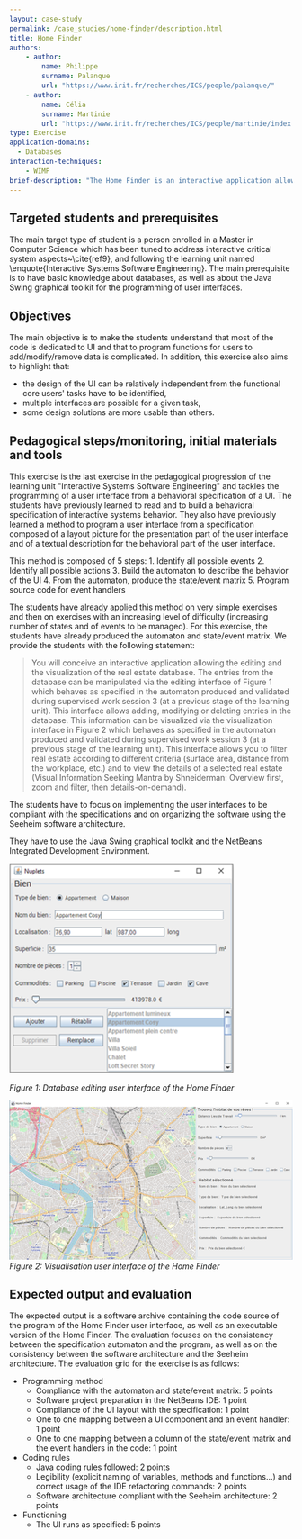 ```yaml
---
layout: case-study
permalink: /case_studies/home-finder/description.html
title: Home Finder
authors:
    - author: 
        name: Philippe
        surname: Palanque
        url: "https://www.irit.fr/recherches/ICS/people/palanque/"
    - author:
        name: Célia
        surname: Martinie
        url: "https://www.irit.fr/recherches/ICS/people/martinie/index.html"
type: Exercise
application-domains: 
  - Databases
interaction-techniques:
    - WIMP
brief-description: "The Home Finder is an interactive application allowing the editing and the visualisation of a real estate database. It is composed of two main windows. The first one enables the user to edit the database. The second one enables the user to filter real estate according to different criteria (surface area, distance from the workplace, etc.) and to view the details of a selected real estate."
---
```


## Targeted students and prerequisites
The main target type of student is a person enrolled in a Master in Computer Science which has been tuned to address interactive critical system aspects~\cite{ref9}, and following the learning unit named \enquote{Interactive Systems Software Engineering}. The main prerequisite is to have basic knowledge about databases, as well as about the Java Swing graphical toolkit for the programming of user interfaces.

## Objectives
The main objective is to make the students understand that most of the code is dedicated to UI and that to program functions for users to add/modify/remove data is complicated. In addition, this exercise also aims to highlight that:

* the design of the UI can be relatively independent from the functional core users' tasks have to be identified,
* multiple interfaces are possible for a given task,
* some design solutions are more usable than others.

## Pedagogical steps/monitoring, initial materials and tools
This exercise is the last exercise in the pedagogical progression of the learning unit "Interactive Systems Software Engineering" and tackles the programming of a user interface from a behavioral specification of a UI. The students have previously learned to read and to build a behavioral specification of interactive systems behavior. They also have previously learned a method to program a user interface from a specification composed of a layout picture for the presentation part of the user interface and of a textual description for the behavioral part of the user interface. 

This method is composed of 5 steps:
    1. Identify all possible events
    2. Identify all possible actions
    3. Build the automaton to describe the behavior of the UI
    4. From the automaton, produce the state/event matrix
    5. Program source code for event handlers

The students have already applied this method on very simple exercises and then on exercises with an increasing level of difficulty (increasing number of states and of events to be managed). For this exercise, the students have already produced the automaton and state/event matrix.
We provide the students with the following statement:

> You will conceive an interactive application allowing the editing and the visualization of the real estate database. The entries from the database can be manipulated via the editing interface of Figure 1 which behaves as specified in the automaton produced and validated during supervised work session 3 (at a previous stage of the learning unit). This interface allows adding, modifying or deleting entries in the database. This information can be visualized via the visualization interface in Figure 2 which behaves as specified in the automaton produced and validated during supervised work session 3 (at a previous stage of the learning unit). This interface allows you to filter real estate according to different criteria (surface area, distance from the workplace, etc.) and to view the details of a selected real estate (Visual Information Seeking Mantra by Shneiderman: Overview first, zoom and filter, then details-on-demand).

The students have to focus on implementing the user interfaces to be compliant with the specifications and on organizing the software using the Seeheim software architecture.

They have to use the Java Swing graphical toolkit and the NetBeans Integrated Development Environment.

<img src="assets/fig5.png" width=400 style="max-width: 400px" alt="Database editing user interface of the Home Finder">

_Figure 1: Database editing user interface of the Home Finder_

![Figure 2](assets/fig6.png)
_Figure 2: Visualisation user interface of the Home Finder_


## Expected output and evaluation
The expected output is a software archive containing the code source of the program of the Home Finder user interface, as well as an executable version of the Home Finder. The evaluation focuses on the consistency between the specification automaton and the program, as well as on the consistency between the software architecture and the Seeheim architecture.
The evaluation grid for the exercise is as follows:

* Programming method
  * Compliance with the automaton and state/event matrix: 5 points
  * Software project preparation in the NetBeans IDE: 1 point
  * Compliance of the UI layout with the specification: 1 point
  *  One to one mapping between a UI component and an event handler: 1 point
  *  One to one mapping between a column of the state/event matrix and the event handlers in the code: 1 point
* Coding rules
   * Java coding rules followed: 2 points
   * Legibility (explicit naming of variables, methods and functions…) and correct usage of the IDE refactoring commands: 2 points
   * Software architecture compliant with the Seeheim architecture: 2 points
* Functioning
   * The UI runs as specified: 5 points
